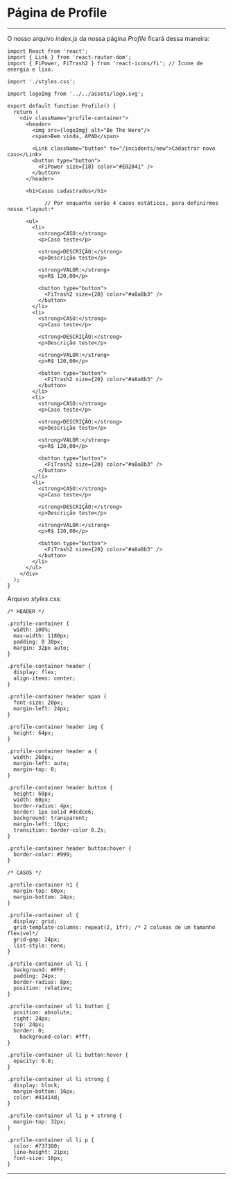 # Página de Profile

---

O nosso arquivo *index.js* da nossa página *Profile* ficará dessa maneira:

    import React from 'react';
    import { Link } from 'react-router-dom';
    import { FiPower, FiTrash2 } from 'react-icons/fi'; // Ícone de energia e lixo.
    
    import './styles.css';
    
    import logoImg from '../../assets/logo.svg';
    
    export default function Profile() {
      return (
        <div className="profile-container">
          <header>
            <img src={logoImg} alt="Be The Hero"/>
            <span>Bem vinda, APAD</span>
          
            <Link className="button" to="/incidents/new">Cadastrar novo caso</Link>
            <button type="button"> 
              <FiPower size={18} color="#E02041" />
            </button>
          </header>
    
          <h1>Casos cadastrados</h1>
    
    			// Por enquanto serão 4 casos estáticos, para definirmos nosso *layout:*
    
          <ul>
            <li>
              <strong>CASO:</strong>
              <p>Caso teste</p>
    
              <strong>DESCRIÇÃO:</strong>
              <p>Descrição teste</p>
    
              <strong>VALOR:</strong>
              <p>R$ 120,00</p>
    
              <button type="button">
                <FiTrash2 size={20} color="#a8a8b3" />
              </button>
            </li>
            <li>
              <strong>CASO:</strong>
              <p>Caso teste</p>
    
              <strong>DESCRIÇÃO:</strong>
              <p>Descrição teste</p>
    
              <strong>VALOR:</strong>
              <p>R$ 120,00</p>
    
              <button type="button">
                <FiTrash2 size={20} color="#a8a8b3" />
              </button>
            </li>
            <li>
              <strong>CASO:</strong>
              <p>Caso teste</p>
    
              <strong>DESCRIÇÃO:</strong>
              <p>Descrição teste</p>
    
              <strong>VALOR:</strong>
              <p>R$ 120,00</p>
    
              <button type="button">
                <FiTrash2 size={20} color="#a8a8b3" />
              </button>
            </li>
            <li>
              <strong>CASO:</strong>
              <p>Caso teste</p>
    
              <strong>DESCRIÇÃO:</strong>
              <p>Descrição teste</p>
    
              <strong>VALOR:</strong>
              <p>R$ 120,00</p>
    
              <button type="button">
                <FiTrash2 size={20} color="#a8a8b3" />
              </button>
            </li>
          </ul>
        </div>
      );
    }

Arquivo *styles.css*:

    /* HEADER */
    
    .profile-container {
      width: 100%;
      max-width: 1180px;
      padding: 0 30px;
      margin: 32px auto;
    }
    
    .profile-container header {
      display: flex;
      align-items: center;
    }
    
    .profile-container header span {
      font-size: 20px;
      margin-left: 24px;
    }
    
    .profile-container header img {
      height: 64px;
    }
    
    .profile-container header a {
      width: 260px;
      margin-left: auto;
      margin-top: 0;
    }
    
    .profile-container header button {
      height: 60px;
      width: 60px;
      border-radius: 4px;
      border: 1px solid #dcdce6;
      background: transparent;
      margin-left: 16px;
      transition: border-color 0.2s;
    }
    
    .profile-container header button:hover {
      border-color: #999;
    }
    
    /* CASOS */
    
    .profile-container h1 {
      margin-top: 80px;
      margin-bottom: 24px;
    }
    
    .profile-container ul {
      display: grid;
      grid-template-columns: repeat(2, 1fr); /* 2 colunas de um tamanho flexível*/ 
      grid-gap: 24px;
      list-style: none;
    }
    
    .profile-container ul li {
      background: #FFF;
      padding: 24px;
      border-radius: 8px;
      position: relative;
    }
    
    .profile-container ul li button {
      position: absolute;
      right: 24px;
      top: 24px;
      border: 0;
    	background-color: #fff;
    }
    
    .profile-container ul li button:hover {
      opacity: 0.8;
    }
    
    .profile-container ul li strong {
      display: block;
      margin-bottom: 16px;
      color: #41414d;
    }
    
    .profile-container ul li p + strong {
      margin-top: 32px;
    }
    
    .profile-container ul li p {
      color: #737380;
      line-height: 21px;
      font-size: 16px;
    }

---